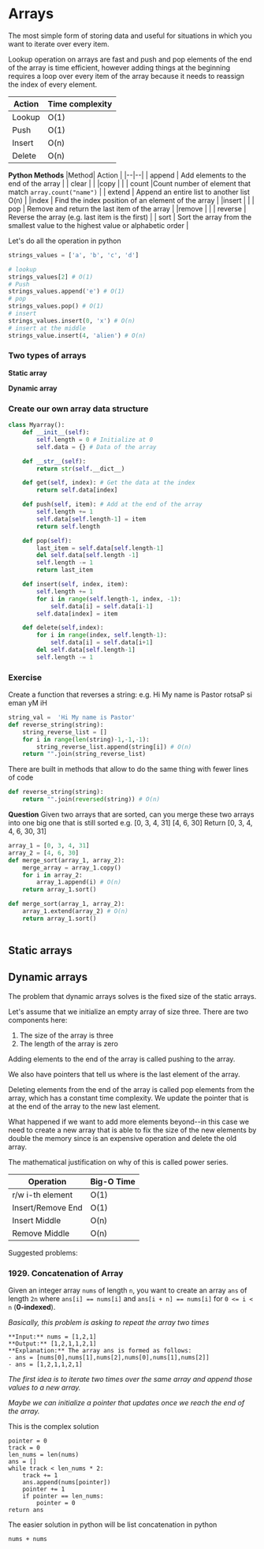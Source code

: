 # Arrays

The most simple form of storing data and useful for situations in which you want to iterate over every item.

Lookup operation on arrays are fast and push and pop elements of the end of the array is time efficient, however adding things at the beginning requires a loop over every item of the array because it needs to reassign the index of every element.

|Action|Time complexity  |
|--|--|
| Lookup | O(1)  |
| Push | O(1)  |
| Insert | O(n)  |
| Delete | O(n)  |

**Python Methods**
|Method| Action |
|--|--|
| append | Add elements to the end of the array |
| clear |  |
|copy  |  |
| count |Count number of element that match ``array.count("name")``  |
| extend | Append an entire list to another list O(n) |
|index  | Find the index position of an element of the array |
|insert  |  |
| pop | Remove and return the last item of the array |
|remove  |  |
| reverse | Reverse the array (e.g. last item is the first) |
| sort | Sort the array from the smallest value to the highest value or alphabetic order |


Let's do all the operation in python

```python
strings_values = ['a', 'b', 'c', 'd']

# lookup
strings_values[2] # O(1)
# Push
strings_values.append('e') # O(1)
# pop
strings_values.pop() # O(1)
# insert
strings_values.insert(0, 'x') # O(n)
# insert at the middle
strings_value.insert(4, 'alien') # O(n)
```

### Two types of arrays

**Static array**

**Dynamic array**


### Create our own array data structure

```python
class Myarray():
	def __init__(self):
		self.length = 0 # Initialize at 0
		self.data = {} # Data of the array

	def __str__(self):
		return str(self.__dict__)

	def get(self, index): # Get the data at the index
		return self.data[index]

	def push(self, item): # Add at the end of the array
		self.length += 1
		self.data[self.length-1] = item
		return self.length

	def pop(self):
		last_item = self.data[self.length-1]
		del self.data[self.length -1]
		self.length -= 1
		return last_item

	def insert(self, index, item):
		self.length += 1
		for i in range(self.length-1, index, -1):
			self.data[i] = self.data[i-1]
		self.data[index] = item

	def delete(self,index):
		for i in range(index, self.length-1):
			self.data[i] = self.data[i+1]
		del self.data[self.length-1]
		self.length -= 1
```

### Exercise

Create a function that reverses a string:
e.g.
Hi My name is Pastor
rotsaP si eman yM iH

```python
string_val =  'Hi My name is Pastor'
def reverse_string(string):
	string_reverse_list = []
	for i in range(len(string)-1,-1,-1):
		string_reverse_list.append(string[i]) # O(n)
	return "".join(string_reverse_list)
```

There are built in methods that allow to do the same thing with fewer lines of code

```python
def reverse_string(string):
	return "".join(reversed(string)) # O(n)
```

**Question**
Given two arrays that are sorted, can you merge these two arrays into one big one that is still sorted
e.g. 
[0, 3, 4, 31] 
[4, 6, 30]
Return
[0, 3, 4, 4, 6, 30, 31]

```python
array_1 = [0, 3, 4, 31] 
array_2 = [4, 6, 30]
def merge_sort(array_1, array_2):
	merge_array = array_1.copy()
	for i in array_2:
		array_1.append(i) # O(n)
	return array_1.sort()

def merge_sort(array_1, array_2):
	array_1.extend(array_2) # O(n)
	return array_1.sort()
	

```

## Static arrays


## Dynamic arrays

The problem that dynamic arrays solves is the fixed size of the static arrays. 

Let's assume that we initialize an empty array of size three. There are two components here:

1. The size of the array is three
2. The length of the array is zero

Adding elements to the end of the array is called pushing to the array. 

We also have pointers that tell us where is the last element of the array.

Deleting elements from the end of the array is called pop elements from the array, which has a constant time complexity. We update the pointer that is at the end of the array to the new last element. 

What happened if we want to add more elements beyond--in this case we need to create a new array that is able to fix the size of the new elements by double the memory since is an expensive operation and delete the old array. 

The mathematical justification on why of this is called power series. 

|Operation|Big-O Time  |
|--|--|
| r/w i-th element | O(1) |
| Insert/Remove End | O(1) |
| Insert Middle | O(n)  |
| Remove Middle | O(n) |

Suggested problems:

### 1929. Concatenation of Array

Given an integer array `nums` of length `n`, you want to create an array `ans` of length `2n` where `ans[i] == nums[i]` and `ans[i + n] == nums[i]` for `0 <= i < n` (**0-indexed**).

*Basically, this problem is asking to repeat the array two times*
```
**Input:** nums = [1,2,1]
**Output:** [1,2,1,1,2,1]
**Explanation:** The array ans is formed as follows:
- ans = [nums[0],nums[1],nums[2],nums[0],nums[1],nums[2]]
- ans = [1,2,1,1,2,1]
```

*The first idea is to iterate two times over the same array and append those values to a new array.*

*Maybe we can initialize a pointer that updates once we reach the end of the array.*

This is the complex solution

```
pointer = 0
track = 0
len_nums = len(nums)
ans = []
while track < len_nums * 2:
	track += 1
	ans.append(nums[pointer])
	pointer += 1
	if pointer == len_nums:
		pointer = 0
return ans
```

The easier solution in python will be list concatenation in python

```
nums + nums
```

